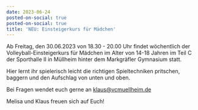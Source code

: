 ```yaml
---
date: 2023-06-24
posted-on-social: true
posted-on-social: true
title: 'NEU: Einsteigerkurs für Mädchen'
---
```

Ab Freitag, den 30.06.2023 von 18.30 - 20.00 Uhr findet wöchentlich der Volleyball-Einsteigerkurs für Mädchen im Alter von 14-18 Jahren im Teil C der Sporthalle II in Müllheim hinter dem Markgräfler Gymnasium statt.

Hier lernt ihr spielerisch leicht die richtigen Spieltechniken pritschen, baggern und den Aufschlag von unten und oben.

Bei Fragen wendet euch gerne an [klaus@vcmuellheim.de](mailto:klaus@vcmuellheim.de?subject=Einsteigerkurs&nbsp;Mädchen)

Melisa und Klaus freuen sich auf Euch!